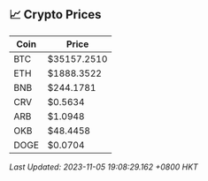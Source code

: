 ## 📈 Crypto Prices

| Coin | Price |
| ---- | ----- |
| BTC | $35157.2510 |
| ETH | $1888.3522 |
| BNB | $244.1781 |
| CRV | $0.5634 |
| ARB | $1.0948 |
| OKB | $48.4458 |
| DOGE | $0.0704 |

_Last Updated: 2023-11-05 19:08:29.162 +0800 HKT_